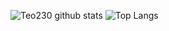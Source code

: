 ![Teo230 github stats](https://github-readme-stats.vercel.app/api?username=Teo230&include_all_commits=true&count_private=true&show_icons=true&hide_border=true&theme=vue-dark)
![Top Langs](https://github-readme-stats.vercel.app/api/top-langs/?username=Teo230&layout=compact&hide_border=true&theme=vue-dark&layout=compact)
